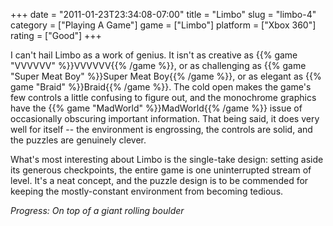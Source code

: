 +++
date = "2011-01-23T23:34:08-07:00"
title = "Limbo"
slug = "limbo-4"
category = ["Playing A Game"]
game = ["Limbo"]
platform = ["Xbox 360"]
rating = ["Good"]
+++

I can't hail Limbo as a work of genius.  It isn't as creative as {{% game "VVVVVV" %}}VVVVVV{{% /game %}}, or as challenging as {{% game "Super Meat Boy" %}}Super Meat Boy{{% /game %}}, or as elegant as {{% game "Braid" %}}Braid{{% /game %}}.  The cold open makes the game's few controls a little confusing to figure out, and the monochrome graphics have the {{% game "MadWorld" %}}MadWorld{{% /game %}} issue of occasionally obscuring important information.  That being said, it does very well for itself -- the environment is engrossing, the controls are solid, and the puzzles are genuinely clever.

What's most interesting about Limbo is the single-take design: setting aside its generous checkpoints, the entire game is one uninterrupted stream of level.  It's a neat concept, and the puzzle design is to be commended for keeping the mostly-constant environment from becoming tedious.

<i>Progress: On top of a giant rolling boulder</i>